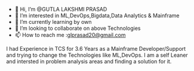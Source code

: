 - 👋 Hi, I’m @GUTLA LAKSHMI PRASAD
- 👀 I’m interested in ML,DevOps,Bigdata,Data Analytics & Mainframe
- 🌱 I’m currently learning by own
- 💞️ I’m looking to collaborate on above Technologies
- 📫 How to reach me :glprasad20@gmail.com

<!---
GUTLA LAKSHMI PRASAD is a ✨ special ✨ repository because its `README.md` (this file) appears on your GitHub profile.
You can click the Preview link to take a look at your changes.
--->
I had Experience in TCS for 3.6 Years as a Mainframe Developer/Support and trying to change the Technologies like ML,DevOps.
I am a self Leaner and intersted in problem analysis areas and finding a solution for it.
